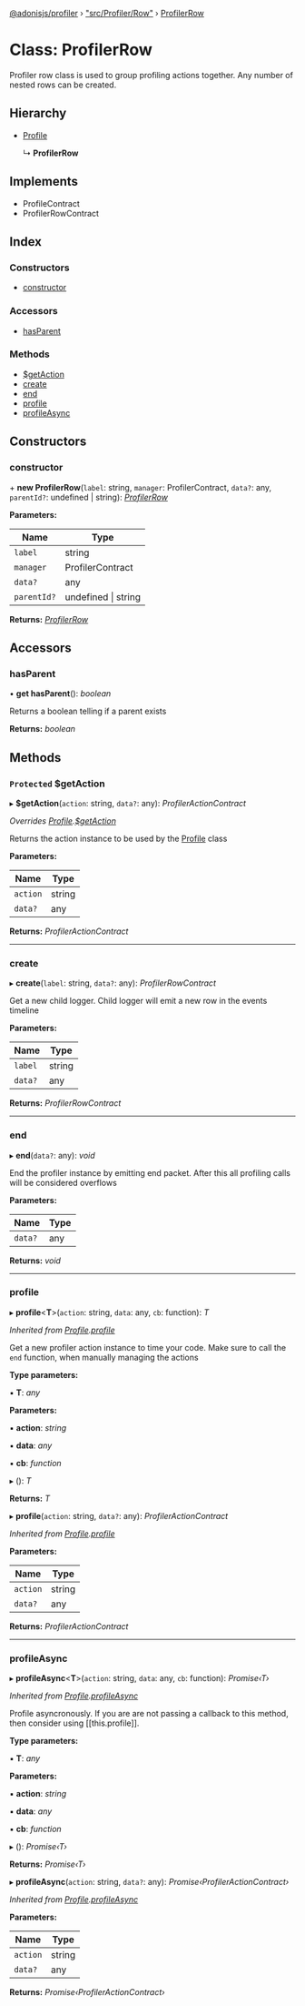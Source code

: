[@adonisjs/profiler](../README.md) › ["src/Profiler/Row"](../modules/_src_profiler_row_.md) › [ProfilerRow](_src_profiler_row_.profilerrow.md)

# Class: ProfilerRow

Profiler row class is used to group profiling actions together. Any
number of nested rows can be created.

## Hierarchy

* [Profile](_src_profiler_profile_.profile.md)

  ↳ **ProfilerRow**

## Implements

* ProfileContract
* ProfilerRowContract

## Index

### Constructors

* [constructor](_src_profiler_row_.profilerrow.md#constructor)

### Accessors

* [hasParent](_src_profiler_row_.profilerrow.md#hasparent)

### Methods

* [$getAction](_src_profiler_row_.profilerrow.md#protected-getaction)
* [create](_src_profiler_row_.profilerrow.md#create)
* [end](_src_profiler_row_.profilerrow.md#end)
* [profile](_src_profiler_row_.profilerrow.md#profile)
* [profileAsync](_src_profiler_row_.profilerrow.md#profileasync)

## Constructors

###  constructor

\+ **new ProfilerRow**(`label`: string, `manager`: ProfilerContract, `data?`: any, `parentId?`: undefined | string): *[ProfilerRow](_src_profiler_row_.profilerrow.md)*

**Parameters:**

Name | Type |
------ | ------ |
`label` | string |
`manager` | ProfilerContract |
`data?` | any |
`parentId?` | undefined &#124; string |

**Returns:** *[ProfilerRow](_src_profiler_row_.profilerrow.md)*

## Accessors

###  hasParent

• **get hasParent**(): *boolean*

Returns a boolean telling if a parent exists

**Returns:** *boolean*

## Methods

### `Protected` $getAction

▸ **$getAction**(`action`: string, `data?`: any): *ProfilerActionContract*

*Overrides [Profile](_src_profiler_profile_.profile.md).[$getAction](_src_profiler_profile_.profile.md#protected-abstract-getaction)*

Returns the action instance to be used by the [Profile](_src_profiler_profile_.profile.md) class

**Parameters:**

Name | Type |
------ | ------ |
`action` | string |
`data?` | any |

**Returns:** *ProfilerActionContract*

___

###  create

▸ **create**(`label`: string, `data?`: any): *ProfilerRowContract*

Get a new child logger. Child logger will emit a new row
in the events timeline

**Parameters:**

Name | Type |
------ | ------ |
`label` | string |
`data?` | any |

**Returns:** *ProfilerRowContract*

___

###  end

▸ **end**(`data?`: any): *void*

End the profiler instance by emitting end packet. After
this all profiling calls will be considered overflows

**Parameters:**

Name | Type |
------ | ------ |
`data?` | any |

**Returns:** *void*

___

###  profile

▸ **profile**<**T**>(`action`: string, `data`: any, `cb`: function): *T*

*Inherited from [Profile](_src_profiler_profile_.profile.md).[profile](_src_profiler_profile_.profile.md#profile)*

Get a new profiler action instance to time your code. Make sure
to call the `end` function, when manually managing the actions

**Type parameters:**

▪ **T**: *any*

**Parameters:**

▪ **action**: *string*

▪ **data**: *any*

▪ **cb**: *function*

▸ (): *T*

**Returns:** *T*

▸ **profile**(`action`: string, `data?`: any): *ProfilerActionContract*

*Inherited from [Profile](_src_profiler_profile_.profile.md).[profile](_src_profiler_profile_.profile.md#profile)*

**Parameters:**

Name | Type |
------ | ------ |
`action` | string |
`data?` | any |

**Returns:** *ProfilerActionContract*

___

###  profileAsync

▸ **profileAsync**<**T**>(`action`: string, `data`: any, `cb`: function): *Promise‹T›*

*Inherited from [Profile](_src_profiler_profile_.profile.md).[profileAsync](_src_profiler_profile_.profile.md#profileasync)*

Profile asyncronously. If you are are not passing a callback to this method,
then consider using [[this.profile]].

**Type parameters:**

▪ **T**: *any*

**Parameters:**

▪ **action**: *string*

▪ **data**: *any*

▪ **cb**: *function*

▸ (): *Promise‹T›*

**Returns:** *Promise‹T›*

▸ **profileAsync**(`action`: string, `data?`: any): *Promise‹ProfilerActionContract›*

*Inherited from [Profile](_src_profiler_profile_.profile.md).[profileAsync](_src_profiler_profile_.profile.md#profileasync)*

**Parameters:**

Name | Type |
------ | ------ |
`action` | string |
`data?` | any |

**Returns:** *Promise‹ProfilerActionContract›*
